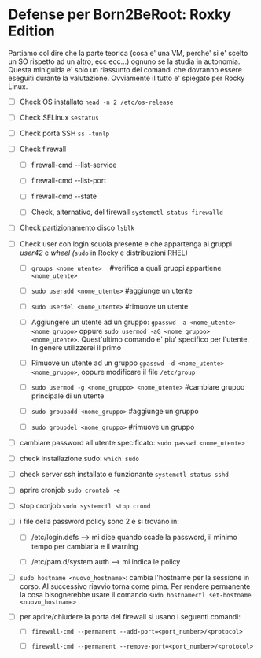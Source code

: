 # Defense per Born2BeRoot: Roxky Edition

Partiamo col dire che la parte teorica (cosa e' una VM, perche' si e' scelto un SO rispetto ad un altro, ecc ecc...) ognuno se la studia in autonomia. Questa miniguida e' solo un riassunto dei comandi che dovranno essere eseguiti durante la valutazione. Ovviamente il tutto e' spiegato per Rocky Linux.

- [ ] Check OS installato `head -n 2 /etc/os-release` 

- [ ] Check SELinux `sestatus` 

- [ ] Check porta SSH `ss -tunlp` 

- [ ] Check firewall
  
  - [ ] firewall-cmd --list-service
  
  - [ ] firewall-cmd --list-port
  
  - [ ] firewall-cmd --state
  
  - [ ] Check, alternativo, del firewall `systemctl status firewalld`

- [ ] Check partizionamento disco `lsblk`

- [ ] Check user con login scuola presente e che appartenga ai gruppi *user42* e *wheel* *(*`sudo` in Rocky e distribuzioni RHEL)
  
  - [ ] `groups <nome_utente>`    #verifica a quali gruppi appartiene `<nome_utente>`
  
  - [ ] `sudo useradd <nome_utente>` #aggiunge un utente
  
  - [ ] `sudo userdel <nome_utente>` #rimuove un utente
  
  - [ ] Aggiungere un utente ad un gruppo: `gpasswd -a <nome_utente> <nome_gruppo>` oppure `sudo usermod -aG <nome_gruppo> <nome_utente>`. Quest'ultimo comando e' piu' specifico per l'utente. In genere utilizzerei il primo
  
  - [ ] Rimuove un utente ad un gruppo `gpasswd -d <nome_utente> <nome_gruppo>`, oppure modificare il file `/etc/group `
  
  - [ ] `sudo usermod -g <nome_gruppo> <nome_utente>` #cambiare gruppo principale di un utente
  
  - [ ] `sudo groupadd <nome_gruppo>` #aggiunge un gruppo
  
  - [ ] `sudo groupdel <nome_gruppo>` #rimuove un gruppo

- [ ] cambiare password all'utente specificato: `sudo passwd <nome_utente>`

- [ ] check installazione sudo: `which sudo`

- [ ] check server ssh installato e funzionante `systemctl status sshd`

- [ ] aprire cronjob `sudo crontab -e`

- [ ] stop cronjob `sudo systemctl stop crond`

- [ ] i file della password policy sono 2 e si trovano in:
  
  - [ ] /etc/login.defs --> mi dice quando scade la password, il minimo tempo per cambiarla e il warning
  
  - [ ] /etc/pam.d/system.auth --> mi indica le policy

- [ ] `sudo hostname <nuovo_hostname>`: cambia l'hostname per la sessione in corso. Al successivo riavvio torna come pima. Per rendere permanente la cosa bisognerebbe usare il comando `sudo hostnamectl set-hostname <nuovo_hostname>`

- [ ] per aprire/chiudere la porta del firewall si usano i seguenti comandi:
  
  - [ ] `firewall-cmd --permanent --add-port=<port_number>/<protocol>`
  
  - [ ] `firewall-cmd --permanent --remove-port=<port_number>/<protocol>`
